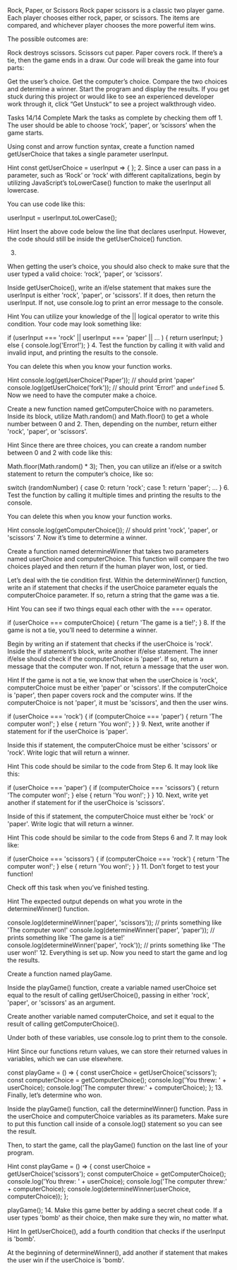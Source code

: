 Rock, Paper, or Scissors
Rock paper scissors is a classic two player game. Each player chooses either rock, paper, or scissors. The items are compared, and whichever player chooses the more powerful item wins.

The possible outcomes are:

Rock destroys scissors.
Scissors cut paper.
Paper covers rock.
If there’s a tie, then the game ends in a draw.
Our code will break the game into four parts:

Get the user’s choice.
Get the computer’s choice.
Compare the two choices and determine a winner.
Start the program and display the results.
If you get stuck during this project or would like to see an experienced developer work through it, click “Get Unstuck“ to see a project walkthrough video.

Tasks
14/14 Complete
Mark the tasks as complete by checking them off
1.
The user should be able to choose ‘rock’, ‘paper’, or ‘scissors’ when the game starts.

Using const and arrow function syntax, create a function named getUserChoice that takes a single parameter userInput.


Hint
const getUserChoice = userInput => {
};
2.
Since a user can pass in a parameter, such as ‘Rock’ or ‘rock’ with different capitalizations, begin by utilizing JavaScript’s toLowerCase() function to make the userInput all lowercase.

You can use code like this:

userInput = userInput.toLowerCase();

Hint
Insert the above code below the line that declares userInput. However, the code should still be inside the getUserChoice() function.

3.
When getting the user’s choice, you should also check to make sure that the user typed a valid choice: ‘rock’, ‘paper’, or ‘scissors’.

Inside getUserChoice(), write an if/else statement that makes sure the userInput is either 'rock', 'paper', or 'scissors'. If it does, then return the userInput. If not, use console.log to print an error message to the console.


Hint
You can utilize your knowledge of the || logical operator to write this condition. Your code may look something like:

if (userInput === 'rock' || userInput === 'paper' || ... ) {
  return userInput;
} else {
  console.log('Error!');
}
4.
Test the function by calling it with valid and invalid input, and printing the results to the console.

You can delete this when you know your function works.


Hint
console.log(getUserChoice('Paper')); // should print 'paper'
console.log(getUserChoice('fork')); // should print 'Error!' and `undefined`
5.
Now we need to have the computer make a choice.

Create a new function named getComputerChoice with no parameters. Inside its block, utilize Math.random() and Math.floor() to get a whole number between 0 and 2. Then, depending on the number, return either 'rock', 'paper', or 'scissors'.


Hint
Since there are three choices, you can create a random number between 0 and 2 with code like this:

Math.floor(Math.random() * 3);
Then, you can utilize an if/else or a switch statement to return the computer’s choice, like so:

switch (randomNumber) {
  case 0:
    return 'rock';
  case 1:
    return 'paper';
  ...
}
6.
Test the function by calling it multiple times and printing the results to the console.

You can delete this when you know your function works.


Hint
console.log(getComputerChoice()); // should print 'rock', 'paper', or 'scissors'
7.
Now it’s time to determine a winner.

Create a function named determineWinner that takes two parameters named userChoice and computerChoice. This function will compare the two choices played and then return if the human player won, lost, or tied.

Let’s deal with the tie condition first. Within the determineWinner() function, write an if statement that checks if the userChoice parameter equals the computerChoice parameter. If so, return a string that the game was a tie.


Hint
You can see if two things equal each other with the === operator.

if (userChoice === computerChoice) {
  return 'The game is a tie!';
}
8.
If the game is not a tie, you’ll need to determine a winner.

Begin by writing an if statement that checks if the userChoice is 'rock'. Inside the if statement’s block, write another if/else statement. The inner if/else should check if the computerChoice is 'paper'. If so, return a message that the computer won. If not, return a message that the user won.


Hint
If the game is not a tie, we know that when the userChoice is 'rock', computerChoice must be either 'paper' or 'scissors'. If the computerChoice is 'paper', then paper covers rock and the computer wins. If the computerChoice is not 'paper', it must be 'scissors', and then the user wins.

if (userChoice === 'rock') {
  if (computerChoice === 'paper') {
    return 'The computer won!';
  } else {
    return 'You won!';
  }
}
9.
Next, write another if statement for if the userChoice is 'paper'.

Inside this if statement, the computerChoice must be either 'scissors' or 'rock'. Write logic that will return a winner.


Hint
This code should be similar to the code from Step 6. It may look like this:

if (userChoice === 'paper') {
  if (computerChoice === 'scissors') {
    return 'The computer won!';
  } else {
    return 'You won!';
  }
}
10.
Next, write yet another if statement for if the userChoice is 'scissors'.

Inside of this if statement, the computerChoice must either be 'rock' or 'paper'. Write logic that will return a winner.


Hint
This code should be similar to the code from Steps 6 and 7. It may look like:

if (userChoice === 'scissors') {
  if (computerChoice === 'rock') {
    return 'The computer won!';
  } else {
    return 'You won!';
  }
}
11.
Don’t forget to test your function!

Check off this task when you’ve finished testing.


Hint
The expected output depends on what you wrote in the determineWinner() function.

console.log(determineWinner('paper', 'scissors')); // prints something like 'The computer won!'
console.log(determineWinner('paper', 'paper')); // prints something like 'The game is a tie!'
console.log(determineWinner('paper', 'rock')); // prints something like 'The user won!'
12.
Everything is set up. Now you need to start the game and log the results.

Create a function named playGame.

Inside the playGame() function, create a variable named userChoice set equal to the result of calling getUserChoice(), passing in either 'rock', 'paper', or 'scissors' as an argument.

Create another variable named computerChoice, and set it equal to the result of calling getComputerChoice().

Under both of these variables, use console.log to print them to the console.


Hint
Since our functions return values, we can store their returned values in variables, which we can use elsewhere.

const playGame = () => {
  const userChoice = getUserChoice('scissors');
  const computerChoice = getComputerChoice();
  console.log('You threw: ' + userChoice);
  console.log('The computer threw:' + computerChoice);
};
13.
Finally, let’s determine who won.

Inside the playGame() function, call the determineWinner() function. Pass in the userChoice and computerChoice variables as its parameters. Make sure to put this function call inside of a console.log() statement so you can see the result.

Then, to start the game, call the playGame() function on the last line of your program.


Hint
const playGame = () => {
   const userChoice = getUserChoice('scissors');
   const computerChoice = getComputerChoice();
   console.log('You threw: ' + userChoice);
   console.log('The computer threw:' + computerChoice);
   console.log(determineWinner(userChoice, computerChoice));
};
 
playGame();
14.
Make this game better by adding a secret cheat code. If a user types 'bomb' as their choice, then make sure they win, no matter what.


Hint
In getUserChoice(), add a fourth condition that checks if the userInput is 'bomb'.

At the beginning of determineWinner(), add another if statement that makes the user win if the userChoice is 'bomb'.